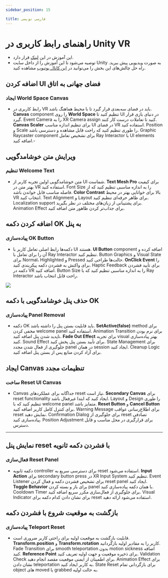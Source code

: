 ```yaml
---
sidebar_position: 15

title: فارسی نویسی
---
```


# راهنمای رابط کاربری در Unity VR

- این آموزش در این [لینک](https://learn.unity.com/pathway/vr-development/unit/events-and-interactions/tutorial/2-4-user-interface?version=2022.3) قرار دارد.
- توصیه می‌شود تا این آموزش را از داخل سایت Unity به صورت ویدیویی پیش ببرید. راه حل چالش‌های این بخش را می‌توانید در [این کانال یوتیوب](https://www.youtube.com/@garlicsuter) مشاهده کنید.

## اضافه کردن UI فضای جهانی به اتاق

### ایجاد World Space Canvas

- رابط کاربری در VR باید در فضای سه‌بعدی قرار گیرد تا با محیط هماهنگ باشد. **Canvas** component را روی **World Space** تنظیم کنید تا UI در دنیای بازی قرار گیرد. Event Camera را به XR Camera assign کنید تا تعاملات درست کار کنند. **Canvas Scaler** برای تنظیم اندازه مناسب UI در فضای VR استفاده کنید. Position و Scale را طوری تنظیم کنید که راحت قابل مشاهده و دسترسی باشد. Graphic Raycaster component برای تشخیص تعامل Ray Interactor با UI elements اضافه کنید.-

## ویرایش متن خوشامدگویی

### تنظیم Welcome Text

- متن خوشامدگویی اولین تجربه کاربر از UI شماست. **Text Mesh Pro** برای کیفیت بهتر متن در VR استفاده کنید. Font Size را به اندازه مناسبی تنظیم کنید که از فاصله مناسب قابل خواندن باشد. **Color Contrast** بالا برای خوانایی بهتر در محیط VR انتخاب کنید. Text Alignment و Layout برای ظاهر حرفه‌ای تنظیم کنید. Localization support برای پشتیبانی از زبان‌های مختلف در نظر بگیرید. Animation Effect برای جذاب‌تر کردن ظاهور متن اضافه کنید.

## اضافه کردن دکمه OK به پنل

### پیاده‌سازی OK Button

- دکمه‌ها رابط اصلی تعامل کاربر با UI هستند. **UI Button** component اضافه کرده و آن را برای تعامل با Ray Interactor تنظیم کنید. Button Graphics و Visual State برای Normal، Highlighted و Pressed حالت‌ها طراحی کنید. **OnClick Event** را برای واکنش به فشردن دکمه پیکربندی کنید. Haptic Feedback برای تأیید فشردن دکمه در VR اضافه کنید. Button Size را به اندازه مناسبی تنظیم کنید که با Ray Interactor راحت قابل انتخاب باشد.

![](./img/14-User-Interface-1.avif)

## حذف پنل خوشامدگویی با دکمه OK

### پیاده‌سازی Panel Removal

- دکمه OK باید قابلیت بستن پنل را داشته باشد. **SetActive(false)** method برای مخفی کردن welcome panel استفاده کنید. Animation Transition برای نرم بودن ناپدید شدن پنل اضافه کنید. **Fade Out Effect** برای تجربه visual بهتر پیاده‌سازی کنید. Sound Effect برای تأیید بستن پنل پخش کنید. State Management برای جلوگیری از فعال شدن مجدد panel در همان session ایجاد کنید. Cleanup Logic برای آزاد کردن منابع پس از بستن پنل اضافه کنید.

## ایجاد Canvas تنظیمات مجدد

### ساخت Reset UI Canvas

- Canvas جداگانه برای عملکردهای reset نیاز است. **Secondary Canvas** برای reset functionality ایجاد کنید که ابتدا غیرفعال باشد. Layout و Design را طوری تنظیم کنید که با welcome panel متمایز باشد. **Reset Button** و **Cancel Button** برای کنترل کامل کاربر اضافه کنید. Warning Message برای اطلاع‌رسانی عواقب reset نمایش دهید. Confirmation Dialog برای جلوگیری از reset تصادفی پیاده‌سازی کنید. Position Adjustment برای قرارگیری در محل مناسب و قابل دسترس.

---

## نمایش پنل reset با فشردن دکمه ثانویه

### فعال‌سازی Reset Panel

- دکمه ثانویه controller برای دسترسی سریع به reset استفاده می‌شود. **Input Action** برای secondary button press در XR Input System تنظیم کنید. Event Listener برای تشخیص فشردن دکمه و فعال کردن reset panel ایجاد کنید. **Toggle Behavior** برای باز و بسته کردن panel با همان دکمه پیاده‌سازی کنید. Cooldown Timer برای جلوگیری از فعال‌سازی مکرر سریع اضافه کنید. Visual Indicator برای نشان دادن کدام دکمه برای reset استفاده می‌شود ارائه دهید.

## بازگشت به موقعیت شروع با فشردن دکمه

### پیاده‌سازی Teleport Reset

- قابلیت بازگشت به موقعیت اولیه برای راحتی کاربر ضروری است. **Transform.position** و **Transform.rotation** کاربر را به مقادیر اولیه بازگردانید. Fade Transition برای smooth teleportation بدون motion sickness اضافه کنید. **Reference Point** برای ذخیره موقعیت و جهت اولیه تعریف کنید. Validation Check برای اطمینان از ایمنی موقعیت مقصد انجام دهید. Animation Effect برای نشان دادن teleportation به کاربر ایجاد کنید. State Reset برای بازگردانی تمام object های moved یا grabbed به حالت اولیه.
